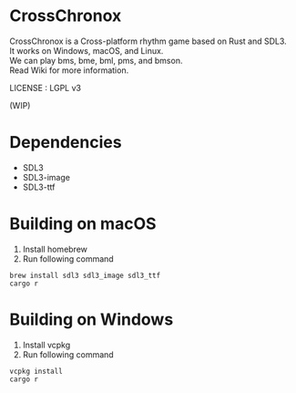 # CrossChronox

CrossChronox is a Cross-platform rhythm game based on Rust and SDL3.  
It works on Windows, macOS, and Linux.  
We can play bms, bme, bml, pms, and bmson.  
Read Wiki for more information.

LICENSE : LGPL v3

(WIP)

# Dependencies

- SDL3
- SDL3-image
- SDL3-ttf

# Building on macOS

1. Install homebrew
1. Run following command

```
brew install sdl3 sdl3_image sdl3_ttf
cargo r
```

# Building on Windows

1. Install vcpkg
1. Run following command

```
vcpkg install
cargo r
```
